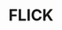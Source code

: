 ---
layout: home

title: FLICK
titleTemplate: 유머 쇼츠 포매터

hero:
  name: FLICK
  text: 유머 쇼츠 포매터
  tagline: 유머 게시글을 유튜브 쇼츠 포맷으로 변환하는 크롬 익스텐션
  image:
    src: /logo.png
    alt: flick
  actions:
    - theme: brand
      text: FLICK 가이드
      link: /guide/
    - theme: alt
      text: (준비 중) 사용 방법 (Youtube)

features:
  - icon:
     dark: /chrome-logo.svg
     light: /chrome-logo.svg
     width: 100px
    title: FLICK Extension 추가하기
    linkText: Chrome 웹 스토어로 이동
    link: https://chromewebstore.google.com/detail/edagcmnnbbiaephgddimelfbcdmhfjcl?utm_source=item-share-cb

---